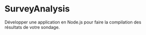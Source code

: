 # SurveyAnalysis
Développer une application en Node.js pour faire la compilation des résultats de votre sondage.
